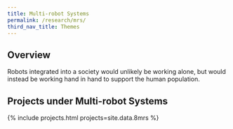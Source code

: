 ```yaml
---
title: Multi-robot Systems
permalink: /research/mrs/
third_nav_title: Themes
---
```

## Overview  
Robots integrated into a society would unlikely be working alone, but would instead be working hand in hand to support the human population.

## Projects under Multi-robot Systems

{% include projects.html projects=site.data.8mrs %}